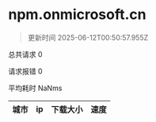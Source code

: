 
  # npm.onmicrosoft.cn

  > 更新时间 2025-06-12T00:50:57.955Z
  
  总共请求 0

  请求报错 0

  平均耗时 NaNms

|城市|ip|下载大小|速度|
|-----|----------|---|---|

  